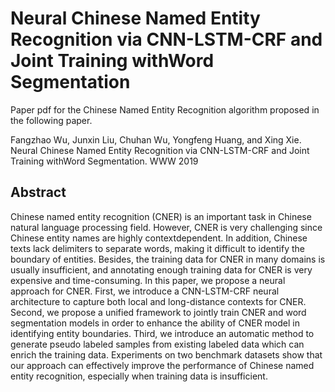 # Neural Chinese Named Entity Recognition via CNN-LSTM-CRF and Joint Training withWord Segmentation
Paper pdf for the Chinese Named Entity Recognition algorithm proposed in the following paper.

Fangzhao Wu, Junxin Liu,  Chuhan Wu, Yongfeng Huang, and Xing Xie. Neural Chinese Named Entity Recognition via CNN-LSTM-CRF and Joint Training withWord Segmentation. WWW 2019

## Abstract
Chinese named entity recognition (CNER) is an important task in Chinese natural language processing field. However, CNER is very challenging since Chinese entity names are highly contextdependent. In addition, Chinese texts lack delimiters to separate words, making it difficult to identify the boundary of entities. Besides, the training data for CNER in many domains is usually insufficient, and annotating enough training data for CNER is very expensive and time-consuming. In this paper, we propose a neural approach for CNER. First, we introduce a CNN-LSTM-CRF neural architecture to capture both local and long-distance contexts for CNER. Second, we propose a unified framework to jointly train CNER and word segmentation models in order to enhance the ability of CNER model in identifying entity boundaries. Third, we introduce an automatic method to generate pseudo labeled samples from existing labeled data which can enrich the training data. Experiments on two benchmark datasets show that our approach can effectively improve the performance of Chinese named entity recognition, especially when training data is insufficient.
